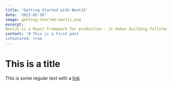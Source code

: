 ```yaml
---
title: 'Getting Started with NextJS'
date: '2022-02-10'
image: getting-started-nextjs.png
excerpt:
NextJS is a React framework for production - it makes building fullstack React apps and sites a breeze and ships with built-in SSR.',
content: '# This is a first post
isFeatured: true
---
```


# This is a title

This is some regular text with a [link](https://google.com)
